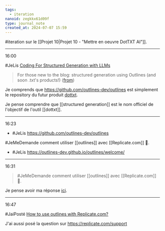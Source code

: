 ```yaml
---
tags:
  - iteration
nanoid: zegkkx61d09f
type: journal_note
created_at: 2024-07-07 15:59
---
```


#iteration sur le [[Projet 10|Projet 10 - "Mettre en oeuvre DotTXT AI"]].

---

16:00

#JeLis [Coding For Structured Generation with LLMs](https://blog.dottxt.co/coding-for-structured-generation.html)

> For those new to the blog: structured generation using Outlines (and soon .txt's products!)  ([from](https://blog.dottxt.co/coding-for-structured-generation.html))

Je comprends que https://github.com/outlines-dev/outlines est simplement le repository du futur produit [dottxt](https://dottxt.co/).

Je pense comprendre que [[structured generation]] est le nom officiel de l'objectif de l'outil [[dottxt]].

---

16:23

- #JeLis https://github.com/outlines-dev/outlines

#JeMeDemande comment utiliser [[outlines]] avec [[Replicate.com]] 🤔.

- #JeLis https://outlines-dev.github.io/outlines/welcome/

---

16:31

> #JeMeDemande comment utiliser [[outlines]] avec [[Replicate.com]] 🤔.

Je pense avoir ma réponse [ici](https://outlines-dev.github.io/outlines/reference/models/openai/#models-that-follow-the-openai-standard).

---

16:47

#JaiPosté [How to use outlines with Replicate.com?](https://github.com/outlines-dev/outlines/discussions/1023)

J'ai aussi posé la question sur https://replicate.com/support
